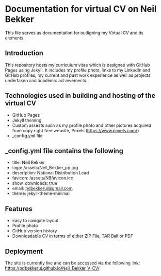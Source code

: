 # Documentation for virtual CV on Neil Bekker

This file serves as documentation for outligning my Virtual CV and its elements.

## Introduction

This repository hosts my curriculum vitae which is designed with GitHub Pages using Jekyll.
It includes my profile photo, links to my LinkedIn and GitHub profiles, my current and past work experience as well as projects undertaken and academic achievements.

## Technologies used in building and hosting of the virtual CV

- GitHub Pages
- Jekyll theming
- Custom assests such as my profile photo and other pictures acquired from copy right free website, Pexels (https://www.pexels.com/)
- _config.yml file

## _config.yml file contains the following

- title: Neil Bekker
- logo: /assets/Neil_Bekker_pp.jpg
- description: National Distribution Lead
- favicon: /assets/NBfavicon.ico
- show_downloads: true
- email: pdbekkeruj@gmail.com
- theme: jekyll-theme-minimal

## Features

- Easy to navigate layout
- Profile photo
- GitHub version history
- Downloadable CV in terms of either ZIP File, TAR Ball or PDF

## Deployment

The site is currently live and can be accessed via the following link: https://pdbekkeruj.github.io/Neil_Bekker_V-CV/
